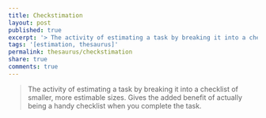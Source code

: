 ```yaml
---
title: Checkstimation
layout: post
published: true
excerpt: '> The activity of estimating a task by breaking it into a checklist'
tags: '[estimation, thesaurus]'
permalink: thesaurus/checkstimation
share: true
comments: true
---
```

> The activity of estimating a task by breaking it into a checklist of smaller, more estimable sizes. Gives the added benefit of actually being a handy checklist when you complete the task.